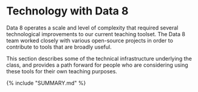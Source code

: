 # Technology with Data 8

Data 8 operates a scale and level of complexity that required several
technological improvements to our current teaching toolset. The Data 8 team
worked closely with various open-source projects in order to contribute to
tools that are broadly useful.

This section describes some of the technical
infrastructure underlying the class, and provides a path forward for people who
are considering using these tools for their own teaching purposes.

{% include "SUMMARY.md" %}
